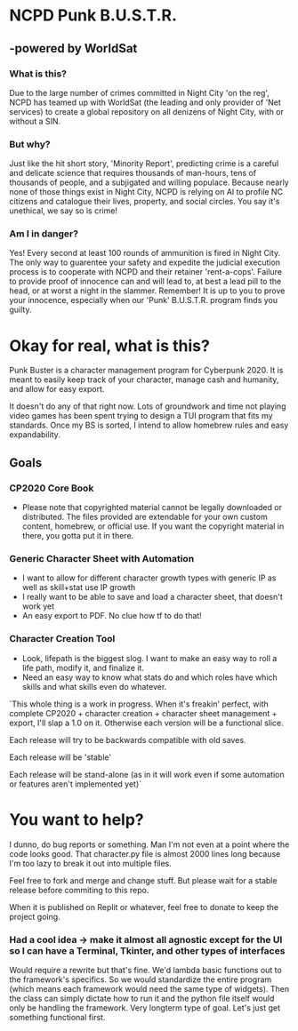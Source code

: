 # NCPD Punk B.U.S.T.R.
## -powered by WorldSat

### What is this?
Due to the large number of crimes committed in Night City 'on the reg', NCPD has teamed up with WorldSat (the leading and only provider of 'Net services) to create a global repository on all denizens of Night City, with or without a SIN.

### But why?
Just like the hit short story, 'Minority Report', predicting crime is a careful and delicate science that requires thousands of man-hours, tens of thousands of people, and a subjigated and willing populace. Because nearly none of those things exist in Night City, NCPD is relying on AI to profile NC citizens and catalogue their lives, property, and social circles. You say it's unethical, we say so is crime!

### Am I in danger?
Yes! Every second at least 100 rounds of ammunition is fired in Night City. The only way to guarentee your safety and expedite the judicial execution process is to cooperate with NCPD and their retainer 'rent-a-cops'. Failure to provide proof of innocence can and will lead to, at best a lead pill to the head, or at worst a night in the slammer. Remember! It is up to you to prove your innocence, especially when our 'Punk' B.U.S.T.R. program finds you guilty.

# Okay for real, what is this?
Punk Buster is a character management program for Cyberpunk 2020. It is meant to easily keep track of your character, manage cash and humanity, and allow for easy export.

It doesn't do any of that right now. Lots of groundwork and time not playing video games has been spent trying to design a TUI program that fits my standards. Once my BS is sorted, I intend to allow homebrew rules and easy expandability.

## Goals
### CP2020 Core Book
- Please note that copyrighted material cannot be legally downloaded or distributed. The files provided are extendable for your own custom content, homebrew, or official use. If you want the copyright material in there, you gotta put it in there.


### Generic Character Sheet with Automation
- I want to allow for different character growth types with generic IP as well as skill+stat use IP growth
- I really want to be able to save and load a character sheet, that doesn't work yet
- An easy export to PDF. No clue how tf to do that!

### Character Creation Tool
- Look, lifepath is the biggest slog. I want to make an easy way to roll a life path, modify it, and finalize it.
- Need an easy way to know what stats do and which roles have which skills and what skills even do whatever.

`This whole thing is a work in progress. When it's freakin' perfect, with complete CP2020 + character creation + character sheet management + export, I'll slap a 1.0 on it. Otherwise each version will be a functional slice.

Each release will try to be backwards compatible with old saves.

Each release will be 'stable'

Each release will be stand-alone (as in it will work even if some automation or features aren't implemented yet)`

# You want to help?
I dunno, do bug reports or something. Man I'm not even at a point where the code looks good. That character.py file is almost 2000 lines long because I'm too lazy to break it out into multiple files.

Feel free to fork and merge and change stuff. But please wait for a stable release before commiting to this repo.

When it is published on Replit or whatever, feel free to donate to keep the project going.

### Had a cool idea -> make it almost all agnostic except for the UI so I can have a Terminal, Tkinter, and other types of interfaces

Would require a rewrite but that's fine. We'd lambda basic functions out to the framework's specifics.
So we would standardize the entire program (which means each framework would need the same type of widgets).
Then the class can simply dictate how to run it and the python file itself would only be handling the framework.
Very longterm type of goal. Let's just get something functional first.
